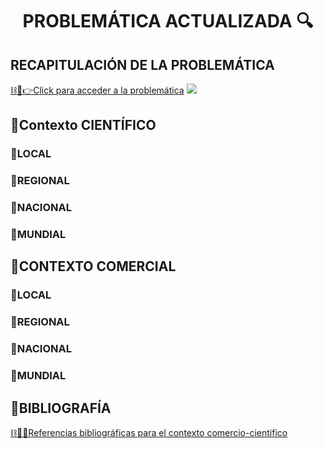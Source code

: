 # <p align="center"> PROBLEMÁTICA ACTUALIZADA 🔍</p>
## RECAPITULACIÓN DE LA PROBLEMÁTICA

[⛓🛜👉Click para acceder a la problemática](https://github.com/Fx2048/Team_4_FdD/blob/main/FdD/Entregables/03_Problem%C3%A1tica.md)
![](https://github.com/Fx2048/Team_4_FdD/blob/main/Im%C3%A1genes/04_comerci_cientifico/logo_04.jpg)
## 🚜Contexto CIENTÍFICO
### 🚜LOCAL
### 🚜REGIONAL
### 🚜NACIONAL
### 🚜MUNDIAL
## 🚜CONTEXTO COMERCIAL
### 🚜LOCAL
### 🚜REGIONAL
### 🚜NACIONAL
### 🚜MUNDIAL
## 🚜BIBLIOGRAFÍA
[⛓️🎯🚜Referencias bibliográficas para el contexto comercio-cientifico](https://github.com/Fx2048/Team_4_FdD/blob/main/Bibliograf%C3%ADa/comercial_cientifico.txt)
